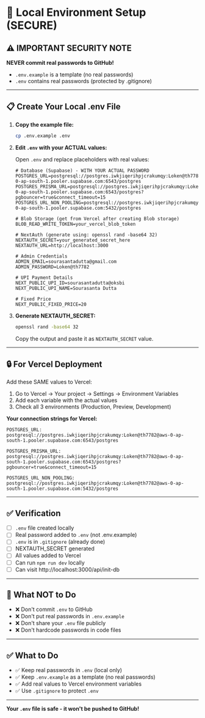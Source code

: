 # 🔐 Local Environment Setup (SECURE)

## ⚠️ IMPORTANT SECURITY NOTE

**NEVER commit real passwords to GitHub!**
- `.env.example` is a template (no real passwords)
- `.env` contains real passwords (protected by .gitignore)

---

## 📋 Create Your Local .env File

1. **Copy the example file:**
   ```bash
   cp .env.example .env
   ```

2. **Edit `.env` with your ACTUAL values:**

   Open `.env` and replace placeholders with real values:

   ```env
   # Database (Supabase) - WITH YOUR ACTUAL PASSWORD
   POSTGRES_URL=postgresql://postgres.iwkjiqerihpjcrakumqy:Loken@th7782@aws-0-ap-south-1.pooler.supabase.com:6543/postgres
   POSTGRES_PRISMA_URL=postgresql://postgres.iwkjiqerihpjcrakumqy:Loken@th7782@aws-0-ap-south-1.pooler.supabase.com:6543/postgres?pgbouncer=true&connect_timeout=15
   POSTGRES_URL_NON_POOLING=postgresql://postgres.iwkjiqerihpjcrakumqy:Loken@th7782@aws-0-ap-south-1.pooler.supabase.com:5432/postgres

   # Blob Storage (get from Vercel after creating Blob storage)
   BLOB_READ_WRITE_TOKEN=your_vercel_blob_token

   # NextAuth (generate using: openssl rand -base64 32)
   NEXTAUTH_SECRET=your_generated_secret_here
   NEXTAUTH_URL=http://localhost:3000

   # Admin Credentials
   ADMIN_EMAIL=sourasantadutta@gmail.com
   ADMIN_PASSWORD=Loken@th7782

   # UPI Payment Details
   NEXT_PUBLIC_UPI_ID=sourasantadutta@oksbi
   NEXT_PUBLIC_UPI_NAME=Sourasanta Dutta

   # Fixed Price
   NEXT_PUBLIC_FIXED_PRICE=20
   ```

3. **Generate NEXTAUTH_SECRET:**
   ```bash
   openssl rand -base64 32
   ```
   Copy the output and paste it as `NEXTAUTH_SECRET` value.

---

## 🔒 For Vercel Deployment

Add these SAME values to Vercel:
1. Go to Vercel → Your project → Settings → Environment Variables
2. Add each variable with the actual values
3. Check all 3 environments (Production, Preview, Development)

**Your connection strings for Vercel:**
```
POSTGRES_URL:
postgresql://postgres.iwkjiqerihpjcrakumqy:Loken@th7782@aws-0-ap-south-1.pooler.supabase.com:6543/postgres

POSTGRES_PRISMA_URL:
postgresql://postgres.iwkjiqerihpjcrakumqy:Loken@th7782@aws-0-ap-south-1.pooler.supabase.com:6543/postgres?pgbouncer=true&connect_timeout=15

POSTGRES_URL_NON_POOLING:
postgresql://postgres.iwkjiqerihpjcrakumqy:Loken@th7782@aws-0-ap-south-1.pooler.supabase.com:5432/postgres
```

---

## ✅ Verification

- [ ] `.env` file created locally
- [ ] Real password added to `.env` (not .env.example)
- [ ] `.env` is in `.gitignore` (already done)
- [ ] NEXTAUTH_SECRET generated
- [ ] All values added to Vercel
- [ ] Can run `npm run dev` locally
- [ ] Can visit http://localhost:3000/api/init-db

---

## 🚫 What NOT to Do

- ❌ Don't commit `.env` to GitHub
- ❌ Don't put real passwords in `.env.example`
- ❌ Don't share your `.env` file publicly
- ❌ Don't hardcode passwords in code files

---

## ✅ What to Do

- ✅ Keep real passwords in `.env` (local only)
- ✅ Keep `.env.example` as a template (no real passwords)
- ✅ Add real values to Vercel environment variables
- ✅ Use `.gitignore` to protect `.env`

---

**Your `.env` file is safe - it won't be pushed to GitHub!**
